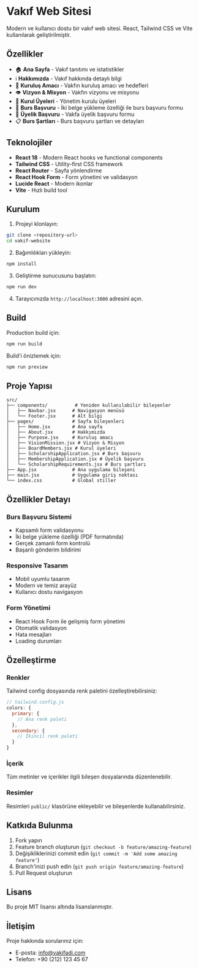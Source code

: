 # Vakıf Web Sitesi

Modern ve kullanıcı dostu bir vakıf web sitesi. React, Tailwind CSS ve Vite kullanılarak geliştirilmiştir.

## Özellikler

- 🏠 **Ana Sayfa** - Vakıf tanıtımı ve istatistikler
- ℹ️ **Hakkımızda** - Vakıf hakkında detaylı bilgi
- 🎯 **Kuruluş Amacı** - Vakfın kuruluş amacı ve hedefleri
- 👁️ **Vizyon & Misyon** - Vakfın vizyonu ve misyonu
- 👥 **Kurul Üyeleri** - Yönetim kurulu üyeleri
- 📝 **Burs Başvuru** - İki belge yükleme özelliği ile burs başvuru formu
- 👤 **Üyelik Başvuru** - Vakfa üyelik başvuru formu
- 📋 **Burs Şartları** - Burs başvuru şartları ve detayları

## Teknolojiler

- **React 18** - Modern React hooks ve functional components
- **Tailwind CSS** - Utility-first CSS framework
- **React Router** - Sayfa yönlendirme
- **React Hook Form** - Form yönetimi ve validasyon
- **Lucide React** - Modern ikonlar
- **Vite** - Hızlı build tool

## Kurulum

1. Projeyi klonlayın:
```bash
git clone <repository-url>
cd vakif-website
```

2. Bağımlılıkları yükleyin:
```bash
npm install
```

3. Geliştirme sunucusunu başlatın:
```bash
npm run dev
```

4. Tarayıcınızda `http://localhost:3000` adresini açın.

## Build

Production build için:
```bash
npm run build
```

Build'i önizlemek için:
```bash
npm run preview
```

## Proje Yapısı

```
src/
├── components/          # Yeniden kullanılabilir bileşenler
│   ├── Navbar.jsx      # Navigasyon menüsü
│   └── Footer.jsx      # Alt bilgi
├── pages/              # Sayfa bileşenleri
│   ├── Home.jsx        # Ana sayfa
│   ├── About.jsx       # Hakkımızda
│   ├── Purpose.jsx     # Kuruluş amacı
│   ├── VisionMission.jsx # Vizyon & Misyon
│   ├── BoardMembers.jsx # Kurul üyeleri
│   ├── ScholarshipApplication.jsx # Burs başvuru
│   ├── MembershipApplication.jsx # Üyelik başvuru
│   └── ScholarshipRequirements.jsx # Burs şartları
├── App.jsx             # Ana uygulama bileşeni
├── main.jsx            # Uygulama giriş noktası
└── index.css           # Global stiller
```

## Özellikler Detayı

### Burs Başvuru Sistemi
- Kapsamlı form validasyonu
- İki belge yükleme özelliği (PDF formatında)
- Gerçek zamanlı form kontrolü
- Başarılı gönderim bildirimi

### Responsive Tasarım
- Mobil uyumlu tasarım
- Modern ve temiz arayüz
- Kullanıcı dostu navigasyon

### Form Yönetimi
- React Hook Form ile gelişmiş form yönetimi
- Otomatik validasyon
- Hata mesajları
- Loading durumları

## Özelleştirme

### Renkler
Tailwind config dosyasında renk paletini özelleştirebilirsiniz:
```javascript
// tailwind.config.js
colors: {
  primary: {
    // Ana renk paleti
  },
  secondary: {
    // İkincil renk paleti
  }
}
```

### İçerik
Tüm metinler ve içerikler ilgili bileşen dosyalarında düzenlenebilir.

### Resimler
Resimleri `public/` klasörüne ekleyebilir ve bileşenlerde kullanabilirsiniz.

## Katkıda Bulunma

1. Fork yapın
2. Feature branch oluşturun (`git checkout -b feature/amazing-feature`)
3. Değişikliklerinizi commit edin (`git commit -m 'Add some amazing feature'`)
4. Branch'inizi push edin (`git push origin feature/amazing-feature`)
5. Pull Request oluşturun

## Lisans

Bu proje MIT lisansı altında lisanslanmıştır.

## İletişim

Proje hakkında sorularınız için:
- E-posta: info@vakifadi.com
- Telefon: +90 (212) 123 45 67 